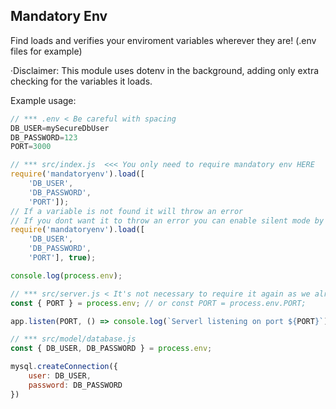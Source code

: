 ## Mandatory Env

Find loads and verifies your enviroment variables wherever they are! (.env files for example)



·Disclaimer: This module uses dotenv in the background, adding only extra checking for the variables it loads.



Example usage:
````javascript
// *** .env < Be careful with spacing
DB_USER=mySecureDbUser
DB_PASSWORD=123
PORT=3000

// *** src/index.js  <<< You only need to require mandatory env HERE
require('mandatoryenv').load([
    'DB_USER',
    'DB_PASSWORD',
    'PORT']);
// If a variable is not found it will throw an error
// If you dont want it to throw an error you can enable silent mode by passing a true as second parameter
require('mandatoryenv').load([
    'DB_USER',
    'DB_PASSWORD',
    'PORT'], true);

console.log(process.env);

// *** src/server.js < It's not necessary to require it again as we already did on index.js so we just use values directly
const { PORT } = process.env; // or const PORT = process.env.PORT;

app.listen(PORT, () => console.log(`Serverl listening on port ${PORT}`));

// *** src/model/database.js
const { DB_USER, DB_PASSWORD } = process.env;

mysql.createConnection({
    user: DB_USER,
    password: DB_PASSWORD
})
````